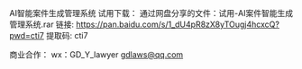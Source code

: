 AI智能案件生成管理系统
试用下载：
通过网盘分享的文件：试用-AI案件智能生成管理系统.rar
链接: https://pan.baidu.com/s/1_dU4pR8zX8yTOugj4hcxcQ?pwd=cti7 提取码: cti7 


商业合作：
wx：GD_Y_lawyer
gdlaws@qq.com
